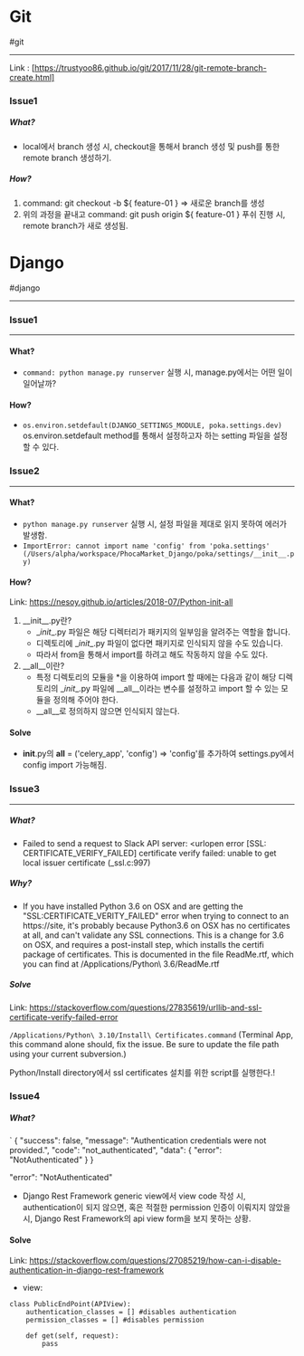 # Git 
#git

---
Link : [https://trustyoo86.github.io/git/2017/11/28/git-remote-branch-create.html]
### <span style='color:var(--mk-color-orange)'>Issue1</span>
##### What?
- local에서 branch 생성 시, checkout을 통해서 branch 생성 및 push를 통한 remote branch 생성하기.
##### How?
1. command: git checkout -b ${ feature-01 }  => 새로운 branch를 생성
2. 위의 과정을 끝내고 command: git push origin ${ feature-01 } 푸쉬 진행 시, remote branch가 새로 생성됨.



# Django 
#django

---
### <span style='color:var(--mk-color-orange)'>Issue1 </span>
---
####   What?

- `command: python manage.py runserver` 실행 시, manage.py에서는 어떤 일이 일어날까?

####   How?

-   `os.environ.setdefault(DJANGO_SETTINGS_MODULE, poka.settings.dev)` os.environ.setdefault method를 통해서 설정하고자 하는 setting 파일을 설정할 수 있다.


### <span style='color:var(--mk-color-orange)'>Issue2 </span>
---
####   What?

- `python manage.py runserver` 실행 시, 설정 파일을 제대로 읽지 못하여 에러가 발생함.
- `ImportError: cannot import name 'config' from 'poka.settings' (/Users/alpha/workspace/PhocaMarket_Django/poka/settings/__init__.py)`


####   How?

Link: https://nesoy.github.io/articles/2018-07/Python-init-all

1. \_\_init__.py란? 
	- \__init__.py 파일은 해당 디렉터리가 패키지의 일부임을 알려주는 역할을 합니다.
	- 디렉토리에 \__init__.py 파일이 없다면 패키지로 인식되지 않을 수도 있습니다.
	- <span style='color:var(--mk-color-pink)'>따라서 from을 통해서 import를 하려고 해도 작동하지 않을 수도 있다.</span>
2. \__all__이란?
	- 특정 디렉토리의 모듈을 \*을 이용하여 import 할 때에는 다음과 같이 해당 디렉토리의 \__init__.py 파일에 \__all__이라는 변수를 설정하고 import 할 수 있는 모듈을 정의해 주어야 한다.
	- \__all__로 정의하지 않으면 인식되지 않는다.

#### <span style='color:var(--mk-color-blue)'>  Solve</span>

- <span style='color:var(--mk-color-red)'>__init__.py의  __all__ = ('celery_app', 'config') => 'config'를 추가하여 settings.py에서 config import 가능해짐.</span>

### <span style='color:var(--mk-color-orange)'>Issue3</span>
---
#####   What?

- Failed to send a request to Slack API server: <urlopen error \[SSL: CERTIFICATE_VERIFY_FAILED\] certificate verify failed: unable to get local issuer certificate (_ssl.c:997)

#####   Why?

- If you have installed Python 3.6 on OSX and are getting the <span style='color:var(--mk-color-blue)'>"SSL:CERTIFICATE_VERITY_FAILED" error when trying to connect to an https://site, it's probably because Python3.6 on OSX has no certificates at all</span>,<span style='color:var(--mk-color-blue)'> and can't validate any SSL connections</span>. This is a change for 3.6 on OSX, and requires a post-install step, which installs the certifi package of certificates. This is documented in the file ReadMe.rtf, which you can find at /Applications/Python\ 3.6/ReadMe.rtf 


##### <span style='color:var(--mk-color-blue)'>  Solve</span>

Link:  https://stackoverflow.com/questions/27835619/urllib-and-ssl-certificate-verify-failed-error

<span style='color:var(--mk-color-pink)'>`/Applications/Python\ 3.10/Install\ Certificates.command` (Terminal App, this command alone should, fix the issue. Be sure to update the file path using your current subversion.)</span>

<span style='color:var(--mk-color-pink)'>Python/Install directory에서 ssl certificates 설치를 위한 script를 실행한다.!</span>

### <span style='color:var(--mk-color-orange)'>Issue4</span>

##### What?

` {
    "success": false,
    "message": "Authentication credentials were not provided.",
    "code": "not_authenticated",
    "data": {
        "error": "NotAuthenticated"
    }
   }
   
<span style='color:var(--mk-color-blue)'>"error": "NotAuthenticated"</span>

- Django Rest Framework generic view에서 view code 작성 시, authentication이 되지 않으면, 혹은 적절한 permission 인증이 이뤄지지 않았을 시, Django Rest Framework의 api view form을 보지 못하는 상황.

#### <span style='color:var(--mk-color-purple)'>  Solve</span>

Link: https://stackoverflow.com/questions/27085219/how-can-i-disable-authentication-in-django-rest-framework

- view:

```
class PublicEndPoint(APIView):
    authentication_classes = [] #disables authentication
    permission_classes = [] #disables permission
    
    def get(self, request):
        pass
```
